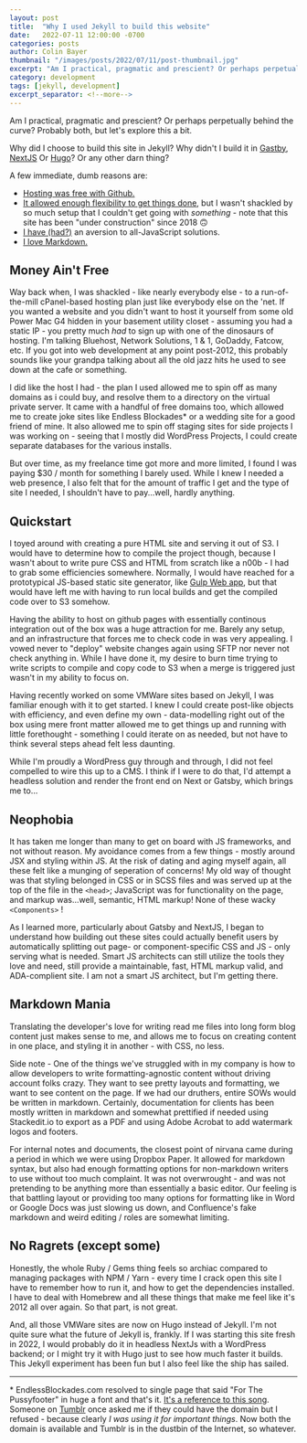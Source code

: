 ```yaml
---
layout: post
title:  "Why I used Jekyll to build this website"
date:   2022-07-11 12:00:00 -0700
categories: posts
author: Colin Bayer
thumbnail: "/images/posts/2022/07/11/post-thumbnail.jpg"
excerpt: "Am I practical, pragmatic and prescient? Or perhaps perpetually behind the curve? Yes. Some thoughts on Jekyll and what I might do different next time."
category: development
tags: [jekyll, development]
excerpt_separator: <!--more-->
---
```


Am I practical, pragmatic and prescient? Or perhaps perpetually behind the curve? Probably both, but let's explore this a bit.

<!--more-->

Why did I choose to build this site in Jekyll? Why didn't I build it in [Gastby](https://www.gatsbyjs.com/), [NextJS](https://nextjs.org/) Or [Hugo](https://gohugo.io/)?  Or any other darn thing?


A few immediate, dumb reasons are:

* <a href="#hosting-was-free-with-github">Hosting was free with Github.</a>
* <a href="#quickstart">It allowed enough flexibility to get things done</a>, but I wasn't shackled by so much setup that I couldn't get going with *something* - note that this site has been "under construction" since 2018 🙃
* <a href="#neophobia">I have (had?)</a> an aversion to all-JavaScript solutions.
* <a href="#markdown-mania">I love Markdown.</a>

## Money Ain't Free

Way back when, I was shackled - like nearly everybody else - to a run-of-the-mill cPanel-based hosting plan just like everybody else on the 'net.  If you wanted a website and you didn't want to host it yourself from some old Power Mac G4 hidden in your basement utility closet - assuming you had a static IP - you pretty much *had* to sign up with one of the dinosaurs of hosting. I'm talking Bluehost, Network Solutions, 1 & 1, GoDaddy, Fatcow, etc.  If you got into web development at any point post-2012, this probably sounds like your grandpa talking about all the old jazz hits he used to see down at the cafe or something. 

I did like the host I had - the plan I used allowed me to spin off as many domains as i could buy, and resolve them to a directory on the virtual private server.  It came with a handful of free domains too, which allowed me to create joke sites like Endless Blockades* or a wedding site for a good friend of mine. It also allowed me to spin off staging sites for side projects I was working on - seeing that I mostly did WordPress Projects, I could create separate databases for the various installs.

But over time, as my freelance time got more and more limited, I found I was paying $30 / month for something I barely used. While I knew I needed a web presence, I also felt that for the amount of traffic I get and the type of site I needed, I shouldn't have to pay...well, hardly anything.

## Quickstart

I toyed around with creating a pure HTML site and serving it out of S3. I would have to determine how to compile the project though, because I wasn't about to write pure CSS and HTML from scratch like a n00b - I had to grab some efficiencies somewhere.  Normally, I would have reached for a prototypical JS-based static site generator, like [Gulp Web app](https://github.com/yeoman/generator-webapp), but that would have left me with having to run local builds and get the compiled code over to S3 somehow.

Having the ability to host on github pages with essentially continous integration out of the box was a huge attraction for me. Barely any setup, and an infrastructure that forces me to check code in was very appealing. I vowed never to "deploy" website changes again using SFTP nor never not check anything in.  While I have done it, my desire to burn time trying to write scripts to compile and copy code to S3 when a merge is triggered just wasn't in my ability to focus on.

Having recently worked on some VMWare sites based on Jekyll, I was familiar enough with it to get started.  I knew I could create post-like objects with efficiency, and even define my own - data-modelling right out of the box using mere front matter allowed me to get things up and running with little forethought - something I could iterate on as needed, but not have to think several steps ahead felt less daunting.

While I'm proudly a WordPress guy through and through, I did not feel compelled to wire this up to a CMS.  I think if I were to do that, I'd attempt a headless solution and render the front end on Next or Gatsby, which brings me to...

## Neophobia

It has taken me longer than many to get on board with JS frameworks, and not without reason. My avoidance comes from a few things -  mostly around JSX and styling within JS. At the risk of dating and aging myself again, all these felt like a munging of seperation of concerns! My old way of thought was that styling belonged in CSS or in SCSS files and was served up at the top of the file in the `<head>`; JavaScript was for functionality on the page, and markup was...well, semantic, HTML markup! None of these wacky `<Components>` !

As I learned more, particularly about Gatsby and NextJS, I began to understand how building out these sites could actually benefit users by automatically splitting out page- or component-specific CSS and JS - only serving what is needed.  Smart JS architects can still utilize the tools they love and need, still provide a maintainable, fast, HTML markup valid, and ADA-complient site. I am not a smart JS architect, but I'm getting there.


## Markdown Mania

Translating the developer's love for writing read me files into long form blog content just makes sense to me, and allows me to focus on creating content in one place, and styling it in another - with CSS, no less.

Side note - One of the things we've struggled with in my company is how to allow developers to write formatting-agnostic content without driving account folks crazy.  They want to see pretty layouts and formatting, we want to see content on the page.  If we had our druthers, entire SOWs would be written in markdown. Certainly, documentation for clients has been mostly written in markdown and somewhat prettified if needed using Stackedit.io to export as a PDF and using Adobe Acrobat to add watermark logos and footers. 

For internal notes and documents, the closest point of nirvana came during a period in which we were using Dropbox Paper. It allowed for markdown syntax, but also had enough formatting options for non-markdown writers to use without too much complaint.  It was not overwrought - and was not pretending to be anything more than essentially a basic editor.  Our feeling is that battling layout or providing too many options for formatting like in Word or Google Docs was just slowing us down, and Confluence's fake markdown and weird editing / roles are somewhat limiting.


## No Ragrets (except some)

Honestly, the whole Ruby / Gems thing feels so archiac compared to managing packages with NPM / Yarn - every time I crack open this site I have to remember how to run it, and how to get the dependencies installed. I have to deal with Homebrew and all these things that make me feel like it's 2012 all over again. So that part, is not great.

And, all those VMWare sites are now on Hugo instead of Jekyll. I'm not quite sure what the future of Jekyll is, frankly. If I was starting this site fresh in 2022, I would probably do it in headless NextJs with a WordPress backend; or I might try it with Hugo just to see how much faster it builds.  This Jekyll experiment has been fun but I also feel like the ship has sailed.

---
\* EndlessBlockades.com resolved to single page that said "For The Pussyfooter" in huge a font and that's it. [It's a reference to this song](https://www.youtube.com/watch?v=IztmJRegmCQ). Someone on [Tumblr](https://endlessblockades.tumblr.com/) once asked me if they could have the domain but I refused - because clearly *I was using it for important things*. Now both the domain is available and Tumblr is in the dustbin of the Internet, so whatever.